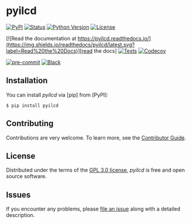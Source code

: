 # pyilcd

[![PyPI](https://img.shields.io/pypi/v/pyilcd.svg)][pypi status]
[![Status](https://img.shields.io/pypi/status/pyilcd.svg)][pypi status]
[![Python Version](https://img.shields.io/pypi/pyversions/pyilcd)][pypi status]
[![License](https://img.shields.io/pypi/l/pyilcd)][license]

[![Read the documentation at https://pyilcd.readthedocs.io/](https://img.shields.io/readthedocs/pyilcd/latest.svg?label=Read%20the%20Docs)][read the docs]
[![Tests](https://github.com/sami-m-g/pyilcd/actions/workflows/python-test.yml/badge.svg)][tests]
[![Codecov](https://codecov.io/gh/sami-m-g/pyilcd/branch/main/graph/badge.svg)][codecov]

[![pre-commit](https://img.shields.io/badge/pre--commit-enabled-brightgreen?logo=pre-commit&logoColor=white)][pre-commit]
[![Black](https://img.shields.io/badge/code%20style-black-000000.svg)][black]

[pypi status]: https://pypi.org/project/pyilcd/
[read the docs]: https://pyilcd.readthedocs.io/
[tests]: https://github.com/sami-m-g/pyilcd/actions?workflow=Tests
[codecov]: https://app.codecov.io/gh/sami-m-g/pyilcd
[pre-commit]: https://github.com/pre-commit/pre-commit
[black]: https://github.com/psf/black

## Installation

You can install _pyilcd_ via [pip] from [PyPI]:

```console
$ pip install pyilcd
```

## Contributing

Contributions are very welcome.
To learn more, see the [Contributor Guide][Contributor Guide].

## License

Distributed under the terms of the [GPL 3.0 license][License],
_pyilcd_ is free and open source software.

## Issues

If you encounter any problems,
please [file an issue][Issue Tracker] along with a detailed description.


<!-- github-only -->

[command-line reference]: https://pyilcd.readthedocs.io/en/latest/usage.html
[License]: https://github.com/sami-m-g/pyilcd/blob/main/LICENSE
[Contributor Guide]: https://github.com/sami-m-g/pyilcd/blob/main/CONTRIBUTING.md
[Issue Tracker]: https://github.com/sami-m-g/pyilcd/issues
